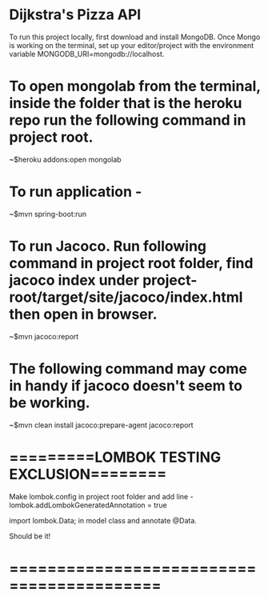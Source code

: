 # Dijkstra's Pizza API
To run this project locally, first download and install MongoDB.
Once Mongo is working on the terminal, set up your editor/project with the environment variable MONGODB_URI=mongodb://localhost.

# To open mongolab from the terminal, inside the folder that is the heroku repo run the following command in project root.
~$heroku addons:open mongolab

# To run application -
~$mvn spring-boot:run


# To run Jacoco. Run following command in project root folder, find jacoco index under project-root/target/site/jacoco/index.html then open in browser.
~$mvn jacoco:report

# The following command may come in handy if jacoco doesn't seem to be working.
~$mvn clean install jacoco:prepare-agent jacoco:report

# =========LOMBOK TESTING EXCLUSION========
Make lombok.config in project root folder and add line -
lombok.addLombokGeneratedAnnotation = true

import lombok.Data; in model class and annotate @Data.

Should be it!

# ==========================================


